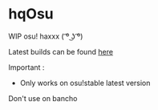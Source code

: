 # hqOsu

WIP osu! haxxx ( ͡º ͜ʖ ͡º)

Latest builds can be found [here](https://github.com/hq-af/hqOsu/releases)

Important :

- Only works on osu!stable latest version


Don't use on bancho
